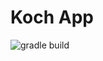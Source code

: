 # Koch App
![gradle build](https://github.com/se-buw/koch-app/actions/workflows/gradle.yml/badge.svg)
